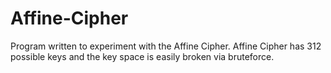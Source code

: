 # Affine-Cipher
Program written to experiment with the Affine Cipher. Affine Cipher has 312 possible keys and the key space is easily broken via bruteforce.
